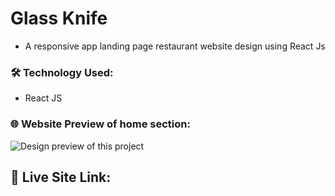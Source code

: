 # Glass Knife
- A responsive app landing page restaurant website design using React Js
### 🛠️ Technology Used:
- React JS

### 🌐 Website Preview of home section:
![Design preview of this project](https://i.imgur.com/kTb41kW.png)

## 🔗 Live Site Link: